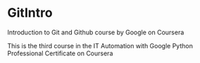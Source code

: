 # GitIntro
Introduction to Git and Github course by Google on Coursera

This is the third course in the IT Automation with Google Python Professional Certificate on Coursera
